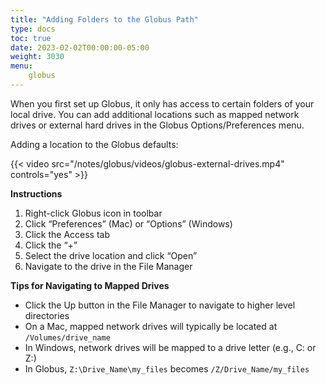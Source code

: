 ```yaml
---
title: "Adding Folders to the Globus Path"
type: docs
toc: true
date: 2023-02-02T00:00:00-05:00
weight: 3030
menu:
    globus
---
```


When you first set up Globus, it only has access to certain folders of your local drive. You can add additional locations such as mapped network drives or external hard drives in the Globus Options/Preferences menu.

Adding a location to the Globus defaults:

{{< video src="/notes/globus/videos/globus-external-drives.mp4" controls="yes" >}}

**Instructions**

1. Right-click Globus icon in toolbar
2. Click “Preferences” (Mac) or “Options” (Windows)
3. Click the Access tab
4. Click the “+”
5. Select the drive location and click “Open”
6. Navigate to the drive in the File Manager

**Tips for Navigating to Mapped Drives**
 
- Click the Up button in the File Manager to navigate to higher level directories
- On a Mac, mapped network drives will typically be located at `/Volumes/drive_name`
- In Windows, network drives will be mapped to a drive letter (e.g., C: or Z:)
- In Globus, `Z:\Drive_Name\my_files` becomes `/Z/Drive_Name/my_files`

